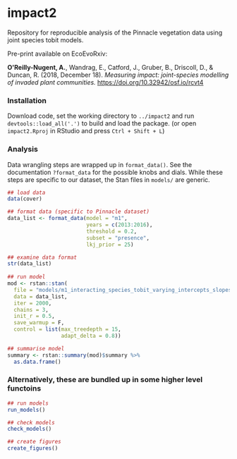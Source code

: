 # impact2

Repository for reproducible analysis of the Pinnacle vegetation data using joint species tobit models. 

Pre-print available on EcoEvoRxiv: 

**O'Reilly-Nugent, A.**, Wandrag, E., Catford, J., Gruber, B., Driscoll, D., & Duncan, R. (2018, December 18). *Measuring impact: joint-species modelling of invaded plant communities.* https://doi.org/10.32942/osf.io/rcvt4



### Installation

Download code, set the working directory to `../impact2` and run `devtools::load_all('.')` to build and load the package.
(or open `impact2.Rproj` in RStudio and press `Ctrl + Shift + L`)
### Analysis

Data wrangling steps are wrapped up in `format_data()`. See the documentation `?format_data` for the possible knobs and dials.
While these steps are specific to our dataset, the Stan files in `models/` are generic. 

``` r
## load data
data(cover)

## format data (specific to Pinnacle dataset)
data_list <- format_data(model = "m1",
                         years = c(2013:2016),
                         threshold = 0.2,
                         subset = "presence",
                         lkj_prior = 25)

## examine data format
str(data_list)
                         
## run model
mod <- rstan::stan(
  file = "models/m1_interacting_species_tobit_varying_intercepts_slopes.stan",
  data = data_list,
  iter = 2000,
  chains = 3,
  init_r = 0.5,
  save_warmup = F,
  control = list(max_treedepth = 15,
                 adapt_delta = 0.8))

## summarise model
summary <- rstan::summary(mod)$summary %>%
  as.data.frame()
```

### Alternatively, these are bundled up in some higher level functoins

```r
## run models
run_models()

## check models
check_models()

## create figures
create_figures()
```

